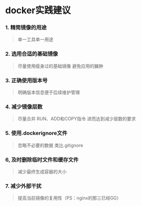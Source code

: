 # docker实践建议

### 1. 精简镜像的用途 
> 单一工具单一用途

### 2. 选用合适的基础镜像
> 尽量使用瘦身过的基础镜像 避免应用的臃肿

### 3. 正确使用版本号
> 明确版本信息便于后续维护管理

### 4. 减少镜像层数
> 尽量合并 RUN、ADD和COPY指令 进而达到减少层数的要求

### 5. 使用.dockerignore文件
> 忽略不必要的数据 类比.gitignore

### 6, 及时删除临时文件和缓存文件
> 减少最终生成容器的大小

### 7. 减少外部干扰
> 提高当前镜像的复用性（PS：nginx的那三已经GG）
